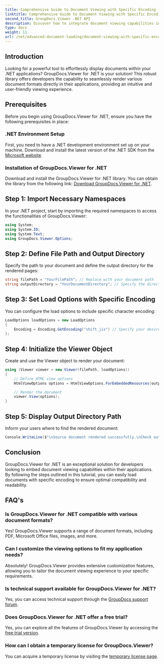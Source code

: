 ```yaml
---
title: Comprehensive Guide to Document Viewing with Specific Encoding
linktitle: Comprehensive Guide to Document Viewing with Specific Encoding
second_title: GroupDocs.Viewer .NET API
description: Discover how to integrate document viewing capabilities into your .NET applications using GroupDocs.Viewer for .NET. This detailed guide walks you through installation, setup, and rendering various document formats.
type: docs
weight: 11
url: /net/advanced-document-loading/document-viewing-with-specific-encoding/
---
```

## Introduction

Looking for a powerful tool to effortlessly display documents within your .NET applications? GroupDocs.Viewer for .NET is your solution! This robust library offers developers the capability to seamlessly render various document formats directly in their applications, providing an intuitive and user-friendly viewing experience.

## Prerequisites

Before you begin using GroupDocs.Viewer for .NET, ensure you have the following prerequisites in place:

### .NET Environment Setup

First, you need to have a .NET development environment set up on your machine. Download and install the latest version of the .NET SDK from the [Microsoft website](https://dotnet.microsoft.com/download).

### Installation of GroupDocs.Viewer for .NET

Download and install the GroupDocs.Viewer for .NET library. You can obtain the library from the following link: [Download GroupDocs.Viewer for .NET](https://releases.groupdocs.com/viewer/net/).

## Step 1: Import Necessary Namespaces

In your .NET project, start by importing the required namespaces to access the functionalities of GroupDocs.Viewer:

```csharp
using System;
using System.IO;
using System.Text;
using GroupDocs.Viewer.Options;
```

## Step 2: Define File Path and Output Directory

Specify the path to your document and define the output directory for the rendered pages:

```csharp
string filePath = "YourFilePath"; // Replace with your document path
string outputDirectory = "YourDocumentDirectory"; // Specify the directory for output
```

## Step 3: Set Load Options with Specific Encoding

You can configure the load options to include specific character encoding:

```csharp
LoadOptions loadOptions = new LoadOptions
{
    Encoding = Encoding.GetEncoding("shift_jis") // Specify your desired encoding
};
```

## Step 4: Initialize the Viewer Object

Create and use the Viewer object to render your document:

```csharp
using (Viewer viewer = new Viewer(filePath, loadOptions))
{
    // Define HTML view options
    HtmlViewOptions options = HtmlViewOptions.ForEmbeddedResources(outputDirectory + "/page-{0}.html");

    // Render the document
    viewer.View(options);
}
```

## Step 5: Display Output Directory Path

Inform your users where to find the rendered document:

```csharp
Console.WriteLine($"\nSource document rendered successfully.\nCheck output in {outputDirectory}.");
```

## Conclusion

GroupDocs.Viewer for .NET is an exceptional solution for developers looking to embed document viewing capabilities within their applications. By following the steps outlined in this tutorial, you can easily load documents with specific encoding to ensure optimal compatibility and readability.

## FAQ's

### Is GroupDocs.Viewer for .NET compatible with various document formats?
Yes! GroupDocs.Viewer supports a range of document formats, including PDF, Microsoft Office files, images, and more.

### Can I customize the viewing options to fit my application needs?
Absolutely! GroupDocs.Viewer provides extensive customization features, allowing you to tailor the document viewing experience to your specific requirements.

### Is technical support available for GroupDocs.Viewer for .NET?
Yes, you can access technical support through the [GroupDocs support forum](https://forum.groupdocs.com/c/viewer/9).

### Does GroupDocs.Viewer for .NET offer a free trial?
Yes, you can explore all the features of GroupDocs.Viewer by accessing the [free trial version](https://releases.groupdocs.com/).

### How can I obtain a temporary license for GroupDocs.Viewer?
You can acquire a temporary license by visiting the [temporary license page](https://purchase.groupdocs.com/temporary-license/).
